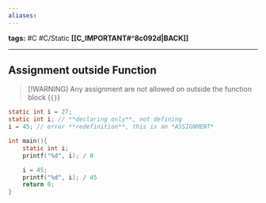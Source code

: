 ```yaml
---
aliases:
---
```

**tags:** #C #C/Static
**[[C_IMPORTANT#^8c092d|BACK]]**

---
## Assignment outside Function
>[!WARNING] Any assignment are not allowed on outside the function block (`{}`)

```C
static int i = 27;
static int i; // **declaring only**, not defining
i = 45; // error **redefinition**, this is an *ASSIGNMENT*

int main(){
	static int i;
	printf("%d", i); / 0

	i = 45;
	printf("%d", i); / 45
	return 0;
}
```